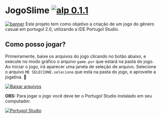 # JogoSlime [![alp 0.1.1](https://img.shields.io/badge/versão_atual-alpha_0.1.1-4169E1.svg)](https://github.com/Mateus-Hirt/JogoSlime/archive/master.zip)
[![banner](https://github.com/Mateus-Hirt/The-Adventures-of-Slime/blob/master/slime-banner_.png)](https://github.com/Mateus-Hirt/The-Adventures-of-Slime)
Este projeto tem como objetivo a criação de um jogo do gênero casual em portugol 2.0, utilizando a IDE Portugol Studio.


## Como posso jogar?
Primeiramente, baixe os arquivos do jogo clicando no botão abaixo, e execute no modo gráfico o arquivo `game.por` que estará na pasta do jogo.
Ao iniciar o jogo, irá aparecer uma janela de seleção de arquivo. Selecione o arquivo `ME SELECIONE.selecione` que está na pasta do jogo, e aproveite a jogatina. :rocket:

[![Baixar arquivos](https://img.shields.io/badge/Baixar-Arquivos_do_jogo-4169E1.svg?style=for-the-badge&logo=github)](https://github.com/Mateus-Hirt/JogoSlime/archive/master.zip)

**OBS:** Para jogar o jogo você deve ter o Portugol Studio instalado em seu computador.

[![Portugol Studio](https://img.shields.io/badge/Repositório-{Portugol_Studio}-4169E1.svg?style=for-the-badge&logo=github)](https://github.com/UNIVALI-LITE/Portugol-Studio)
